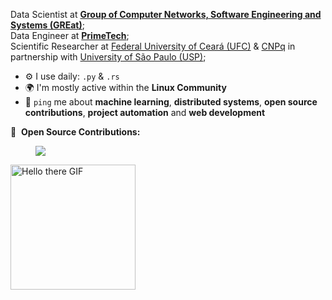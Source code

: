 Data Scientist at  **[Group of Computer Networks, Software Engineering and Systems (GREat)](https://www.linkedin.com/company/greatufc/)**;<br>
Data Engineer at **[PrimeTech](https://www.linkedin.com/company/primetechjr/)**;<br>
Scientific Researcher at [Federal University of Ceará (UFC)](https://www.ufc.br/) & [CNPq](https://www.gov.br/cnpq/pt-br) in partnership with [University of São Paulo (USP)](https://www5.usp.br/);<br>

- ⚙️ I use daily: `.py` & `.rs`
- 🌍 I'm mostly active within the **Linux Community**
- 💬 `ping` me about **machine learning**, **distributed systems**, **open source contributions**, **project automation** and **web development**

🐙 &nbsp;**Open Source Contributions:**
<!-- MERGED_PULL_REQUESTS_START -->
  <span style="margin-left: 40px;">[![](https://img.shields.io/badge/GitHub-25%20pull%20requests%20merged-gray?style=flat&logo=github)](https://github.com/pulls?q=is%3Apr+is%3Amerged+author%3Ajhenrique04)</span>
<!-- MERGED_PULL_REQUESTS_END -->

<p align="left">
  <img src="https://media2.giphy.com/media/v1.Y2lkPTc5MGI3NjExZ3BlZTZpeXU0eTBucjhwamtpbDcwNG1iMjJ2eW94YTl6MWplcjE0cyZlcD12MV9pbnRlcm5naWZfYnlfaWQmY3Q9Zw/LWJ7cKyiWPCnVyuAhT/giphy.webp" alt="Hello there GIF" width="200" height="200"/>
</p>
